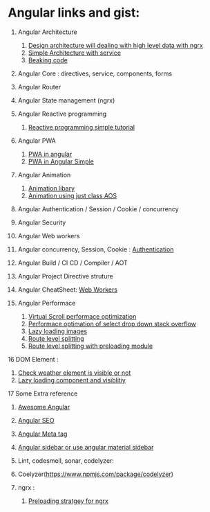 # Angular links and gist: 
1. Angular Architecture 
    1. [Design architecture will dealing with high level data with ngrx](https://angular-academy.com/angular-architecture-best-practices/)
    2. [Simple Architecture with service](https://itnext.io/choosing-a-highly-scalable-folder-structure-in-angular-d987de65ec7)
    3. [Beaking code](https://codeburst.io/breaking-a-large-angular-app-into-microfrontends-fb8f985d549f)
2. Angular Core  : directives, service, components, forms 

3. Angular Router 

4. Angular State management  (ngrx)

5. Angular Reactive programming 
    1. [Reactive programming simple tutorial](https://coursetro.com/courses/25/A-Comprehensive-RxJS-Tutorial---Learn-ReactiveX-for-JavaScript-)

6. Angular PWA 
    1. [PWA in angular](https://medium.com/poka-techblog/turn-your-angular-app-into-a-pwa-in-4-easy-steps-543510a9b626)
    2. [PWA in Angular Simple](https://www.positronx.io/build-progressive-web-app-pwa-with-angular/)
7. Angular Animation 
    1. [Animation libary ](https://filipows.github.io/angular-animations/)
    2. [Animation using just class AOS](https://www.npmjs.com/package/aos)

8. Angular Authentication / Session / Cookie / concurrency

9. Angular Security 

10. Angular Web workers 

11. Angular concurrency, Session, Cookie : 
   [Authentication](https://jasonwatmore.com/post/2019/06/22/angular-8-jwt-authentication-example-tutorial)

12. Angular Build / CI CD / Compiler / AOT

13. Angular Project Directive struture

14. Angular CheatSheet: 
   [Web Workers](https://indepth.dev/stop-using-shared-material-module/)

15. Angular Performace
    1. [Virtual Scroll performace optimization](https://medium.com/frontend-journeys/how-virtual-infinite-scrolling-works-239f7ee5aa58)
    2. [Performace optimation of select drop down stack overflow](https://stackoverflow.com/questions/53499477/angular-4-binding-dropdown-with-huge-data-set10000-records)
    3. [Lazy loading images](https://www.npmjs.com/package/ng-lazyload-image#demo)
    4. [Route level splitting](https://web.dev/route-level-code-splitting-in-angular/)
    5. [Route level splitting with preloading module ](https://web.dev/route-preloading-in-angular/)

16 DOM Element : 
   1. [Check weather element is visible or not](https://usefulangle.com/post/118/javascript-intersection-observer)
   2. [Lazy loading component and visiblitiy](https://medium.com/angular-in-depth/improve-performance-with-lazy-components-f3c5ff4597d2)

17 Some Extra reference 
  1. [Awesome Angular](https://github.com/brillout/awesome-angular-components)
  2. [Angular SEO](https://www.ganatan.com/tutorials/search-engine-optimization-with-angular)
  3. [Angular Meta tag](https://www.concretepage.com/angular/angular-meta-service-for-meta-tags)
  4. [Angular sidebar or use angular material sidebar](https://www.npmjs.com/package/ng-sidebar)

18. Lint, codesmell, sonar, codelyzer:   
  1. Coelyzer(https://www.npmjs.com/package/codelyzer)

19. ngrx : 
    1. [Preloading stratgey for ngrx](https://stackblitz.com/edit/ngrx-produce-cache-before-request)
